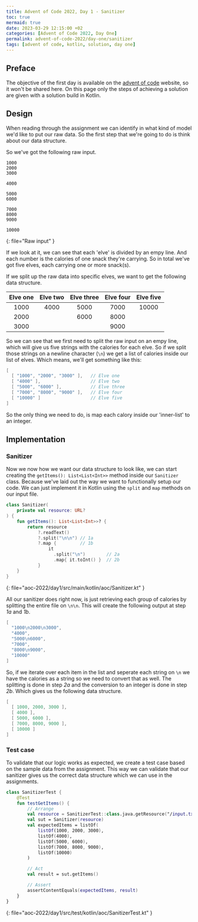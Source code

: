 ```yaml
---
title: Advent of Code 2022, Day 1 - Sanitizer
toc: true
mermaid: true
date: 2023-03-29 12:15:00 +02
categories: [Advent of Code 2022, Day One]
permalink: advent-of-code-2022/day-one/sanitizer
tags: [advent of code, kotlin, solution, day one]
---
```


## Preface

The objective of the first day is available on the [advent of code](https://adventofcode.com/2022/day/1) website, so it won't be shared here. On this page only the
steps of achieving a solution are given with a solution build in Kotlin.

## Design

When reading through the assignment we can identify in what kind of model we'd like to put our raw data. So the first step that we're going to do is think about
our data structure.

So we've got the following raw input.

```
1000
2000
3000

4000

5000
6000

7000
8000
9000

10000
```
{: file="Raw input" }

If we look at it, we can see that each 'elve' is divided by an empy line. And each number is the calories of one snack they're carrying. So in total we've got five elves,
each carrying one or more snack(s).

If we split up the raw data into specific elves, we want to get the following data structure.

|Elve one|Elve two|Elve three|Elve four|Elve five|
|:------:|:------:|:--------:|:-------:|:-------:|
| 1000   | 4000   | 5000     | 7000    | 10000   |
| 2000   |        | 6000     | 8000    |         |
| 3000   |        |          | 9000    |         |

So we can see that we first need to split the raw input on an empy line, which will give us five strings with the calories for each elve. So if we split those strings on a newline character (`\n`)
we get a list of calories inside our list of elves. Which means, we'll get something like this:

```kotlin
[
  [ "1000", "2000", "3000" ],   // Elve one
  [ "4000" ],                   // Elve two
  [ "5000", "6000" ],           // Elve three
  [ "7000", "8000", "9000" ],   // Elve four
  [ "10000" ]                   // Elve five
]
```

So the only thing we need to do, is map each calory inside our 'inner-list' to an integer.

## Implementation

### Sanitizer

Now we now how we want our data structure to look like, we can start creating the `getItems(): List<List<Int>>` method inside our `Sanitizer` class.
Because we've laid out the way we want to functionally setup our code. We can just implement it in Kotlin using the `split` and `map` methods on our input file.

```kotlin
class Sanitizer(
    private val resource: URL?
) {
    fun getItems(): List<List<Int>>? {
        return resource
            ?.readText()
            ?.split("\n\n") // 1a
            ?.map {         // 1b
                it
                  .split("\n")        // 2a
                  .map{ it.toInt() }  // 2b
            }
    }
}
```
{: file="aoc-2022/day1/src/main/kotlin/aoc/Sanitizer.kt" }

All our sanitizer does right now, is just retrieving each group of calories by splitting the entire file on `\n\n`. This will create the following output at step _1a_ and _1b_.

```kotlin
[
  "1000\n2000\n3000",
  "4000",
  "5000\n6000",
  "7000",
  "8000\n9000",
  "10000"
]
```

So, if we iterate over each item in the list and seperate each string on `\n` we have the calories as a string so we need to convert that as well. The splitting is
done in step _2a_ and the conversion to an integer is done in step _2b_. Which gives us the following data structure.

```kotlin
[
  [ 1000, 2000, 3000 ],
  [ 4000 ],
  [ 5000, 6000 ],
  [ 7000, 8000, 9000 ],
  [ 10000 ]
]
```

### Test case

To validate that our logic works as expected, we create a test case based on the sample data from the assignment. This way we can validate that our sanitizer gives us the
correct data structure which we can use in the assignments.

```kotlin
class SanitizerTest {
    @Test
    fun testGetItems() {
        // Arrange
        val resource = SanitizerTest::class.java.getResource("/input.txt")
        val sut = Sanitizer(resource)
        val expectedItems = listOf(
            listOf(1000, 2000, 3000),
            listOf(4000),
            listOf(5000, 6000),
            listOf(7000, 8000, 9000),
            listOf(10000)
        )

        // Act
        val result = sut.getItems()

        // Assert
        assertContentEquals(expectedItems, result)
    }
}
```
{: file="aoc-2022/day1/src/test/kotlin/aoc/SanitizerTest.kt" }
